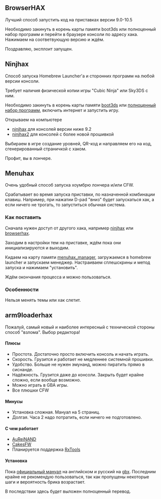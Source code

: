## BrowserHAX

Лучший способ запустить код на приставках версии 9.0-10.5

Необходимо закинуть в корень карты памяти boot3ds или полноценный набор программ и перейти в браузере консоли по адресу хака. Нажимаем на соответвующую версию и ждём.

Поздравляю, эксплоит запущен.

## Ninjhax

Способ запуска Homebrew Launcher'а и сторонних программ на любой версии консоли.

Требует наличия физической копии игры "Cubic Ninja" или Sky3DS с ним.

Необходимо закинуть в корень карты памяти [boot3ds](https://smealum.github.io/ninjhax2/boot.3dsx) или [полноценный набор программ](https://smealum.github.io/ninjhax2/boot.3dsx), включить интернет и запустить игру.

Открываем на компьютере 

* [ninjhax](http://smealum.net/ninjhax/) для консолей версии ниже 9.2
* [ninjhax2](https://smealum.github.io/ninjhax2/) для консолей с более новой прошивкой

Выбираем в игре создание уровней, QR-код и направляем его на код, сгенерированный страничкой с хаком.

Профит, вы в лончере.

## Menuhax

Очень удобный способ запуска хоумбрю лончера и/или CFW.

Срабатывает во время запуска приставки, по назначенной комбинации клавиш. Например, при нажатии D-pad "вниз" будет запускаться хак, а если ничего не трогать, то запуститься обычная система.

### Как поставить

Сначала нужен доступ от другого хака, например [ninjhax](https://github.com/for2ch/Pirate-F.A.Q/wiki/Ninjhax) или [browserhax](https://github.com/for2ch/Pirate-F.A.Q/wiki/BrowserHAX). 

Заходим в настройки тем на приставке, ждём пока они инициализируются и выходим.

Кидаем на карту памяти [menuhax_manager](https://github.com/yellows8/3ds_homemenuhax/releases), загружаемся в homebrew launcher и запускаем менеджер. Настраиваем сплешскрины и метод запуска и нажимаем "установить".

Ждём окончания процесса и можно пользоваться.

### Особенности

Нельзя менять темы или хак слетит.

## arm9loaderhax

Пожалуй, самый новый и наиболее интересный с технической стороны способ "взлома". Выбор редактора!

#### Плюсы

* Простота. Достаточно просто включить консоль и начать играть.
* Скорость. Грузится и работает не медленнее системной прошивки.
* Удобство. Больше не нужен эмунанд, можно пиратить прямо в сиснанде.
* Надёжность. Грузится даже до консоли. Закрыть будет крайне сложно, если вообще возможно.
* Можно играть в GBA игры.
* Все плюшки CFW

#### Минусы

* Установка сложная. Мануал на 5 страниц.
* Долгая. Часа 2 надо потратить, если ничего не подготовлено.

#### С чем работает

* [AuReiNAND](https://github.com/for2ch/Pirate-F.A.Q/wiki/AuReiNAND)
* [CakesFW](https://github.com/for2ch/Pirate-F.A.Q/wiki/CakesFW)
* Планируется поддержка [RxTools](https://github.com/for2ch/Pirate-F.A.Q/wiki/RX-Tools)

#### Установка

Пока [официальный мануал](https://github.com/Plailect/Guide/wiki) на английском и русский на [gbx](). Последним крайне не рекомендую пользоваться, так как пропущены некоторые шаги и вероятность брика возрастает.

В последствии здесь будет выложен полноценный перевод.
